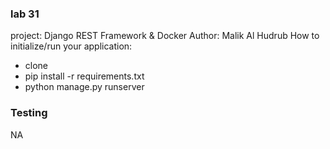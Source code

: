 ### lab 31
project: Django REST Framework & Docker
Author: Malik Al Hudrub
How to initialize/run your application:
+ clone 
+ pip install -r requirements.txt
+ python manage.py runserver

### Testing 
NA
